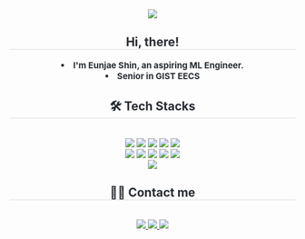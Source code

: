 <div align= "center">
    <img src="https://capsule-render.vercel.app/api?type=waving&color=auto&height=120&text=Eunjae%20Shin&animation=&fontColor=000000&fontSize=40" />
    </div>
    <div align= "center"> 
    <h2 style="border-bottom: 1px solid #d8dee4; color: #282d33;"> Hi, there! </h2>  
    <div style="font-weight: 700; font-size: 15px; text-align: center; color: #282d33;"> <li> I'm Eunjae Shin, an aspiring ML Engineer.</li><li> Senior in GIST EECS </div> 
    </div>
    <div align= "center">
    <h2 style="border-bottom: 1px solid #d8dee4; color: #282d33;"> 🛠️ Tech Stacks </h2> <br> 
    <div style="margin: 0 auto; text-align: center;" align= "center"> <img src="https://img.shields.io/badge/Keras-D00000?style=flat-square&logo=Keras&logoColor=white">
          <img src="https://img.shields.io/badge/Linux-FCC624?style=flat-square&logo=Linux&logoColor=white">
          <img src="https://img.shields.io/badge/MongoDB-47A248?style=flat-square&logo=MongoDB&logoColor=white">
          <img src="https://img.shields.io/badge/MySQL-4479A1?style=flat-square&logo=MySQL&logoColor=white">
          <img src="https://img.shields.io/badge/C-A8B9CC?style=flat-square&logo=C&logoColor=white">
          <br/><img src="https://img.shields.io/badge/C++-00599C?style=flat-square&logo=C%2B%2B&logoColor=white">
          <img src="https://img.shields.io/badge/Python-3776AB?style=flat-square&logo=Python&logoColor=white">
          <img src="https://img.shields.io/badge/PyTorch-EE4C2C?style=flat-square&logo=PyTorch&logoColor=white">
          <img src="https://img.shields.io/badge/Tensorflow-FF6F00?style=flat-square&logo=Tensorflow&logoColor=white">
          <img src="https://img.shields.io/badge/Selenium-43B02A?style=flat-square&logo=Selenium&logoColor=white">
          <br/><img src="https://img.shields.io/badge/Elasticsearch-005571?style=flat-square&logo=Elasticsearch&logoColor=white">
          </div>
    </div>
    <div align= "center">
    <h2 style="border-bottom: 1px solid #d8dee4; color: #282d33;"> 🧑‍💻 Contact me </h2> <br> 
    <div align= "center"> <a href=https://velog.io/@ejshin/posts> <img src="https://img.shields.io/badge/Velog-20C997?style=flat-square&logo=Velog&logoColor=white&link=https://velog.io/@ejshin/posts"> </a>
         <a href=mailto:shineunjae@gm.gist.ac.kr> <img src="https://img.shields.io/badge/Gmail-EA4335?style=flat-square&logo=Gmail&logoColor=white&link=mailto:shineunjae@gm.gist.ac.kr"> </a>
         <a href=https://www.instagram.com/eunjae.s_/> <img src="https://img.shields.io/badge/Instagram-E4405F?style=flat-square&logo=Instagram&logoColor=white&link=https://www.instagram.com/eunjae.s_/"> </a>
          </div>  <br> 
    <div align= "center">  </div> 
    </div>
    

